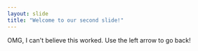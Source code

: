 ```yaml
---
layout: slide
title: "Welcome to our second slide!"
---
```

OMG, I can't believe this worked. 
Use the left arrow to go back!
